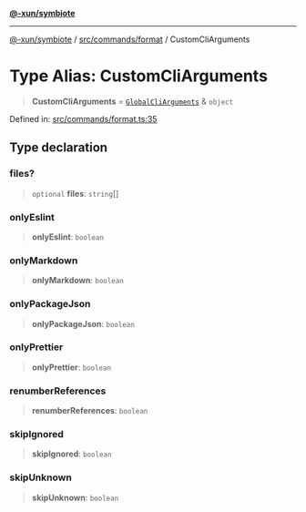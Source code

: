 [**@-xun/symbiote**](../../../../README.md)

***

[@-xun/symbiote](../../../../README.md) / [src/commands/format](../README.md) / CustomCliArguments

# Type Alias: CustomCliArguments

> **CustomCliArguments** = [`GlobalCliArguments`](../../../configure/type-aliases/GlobalCliArguments.md) & `object`

Defined in: [src/commands/format.ts:35](https://github.com/Xunnamius/symbiote/blob/5bc8cc1bc3878913c89597fb873ade336adb86bd/src/commands/format.ts#L35)

## Type declaration

### files?

> `optional` **files**: `string`[]

### onlyEslint

> **onlyEslint**: `boolean`

### onlyMarkdown

> **onlyMarkdown**: `boolean`

### onlyPackageJson

> **onlyPackageJson**: `boolean`

### onlyPrettier

> **onlyPrettier**: `boolean`

### renumberReferences

> **renumberReferences**: `boolean`

### skipIgnored

> **skipIgnored**: `boolean`

### skipUnknown

> **skipUnknown**: `boolean`
